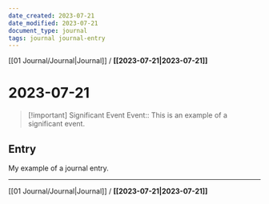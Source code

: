 ```yaml
---
date_created: 2023-07-21
date_modified: 2023-07-21
document_type: journal
tags: journal journal-entry
---
```

[[01 Journal/Journal|Journal]] / **[[2023-07-21|2023-07-21]]**
# 2023-07-21

> [!important] Significant Event
> Event:: This is an example of a significant event.

## Entry
My example of a journal entry.


---
[[01 Journal/Journal|Journal]] / **[[2023-07-21|2023-07-21]]**